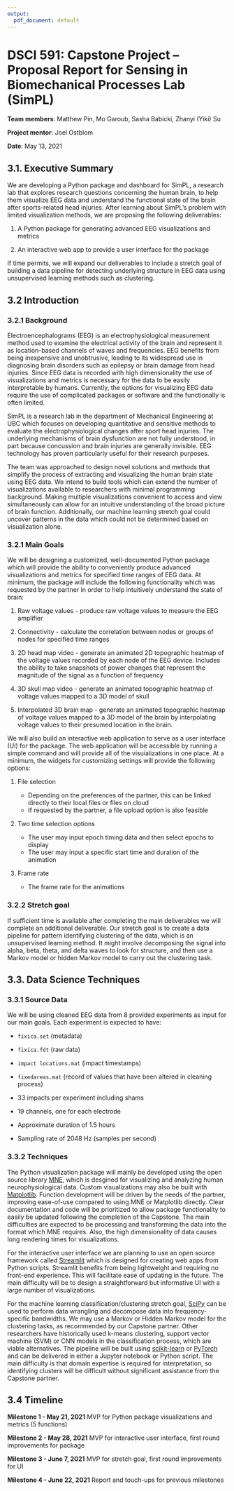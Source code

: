 ```yaml
---
output:
  pdf_document: default
---
```

# DSCI 591: Capstone Project – Proposal Report for Sensing in Biomechanical Processes Lab (SimPL)

**Team members**: Matthew Pin, Mo Garoub, Sasha Babicki, Zhanyi (Yiki) Su

**Project mentor**: Joel Ostblom

**Date**: May 13, 2021

## 3.1. Executive Summary
We are developing a Python package and dashboard for SimPL, a research lab that explores research questions concerning the human brain, to help them visualize EEG data and understand the functional state of the brain after sports-related head injuries. After learning about SimPL’s problem with limited visualization methods, we are proposing the following deliverables:

1) A Python package for generating advanced EEG visualizations and metrics

2) An interactive web app to provide a user interface for the package

If time permits, we will expand our deliverables to include a stretch goal of building a data pipeline for detecting underlying structure in EEG data using unsupervised learning methods such as clustering.

## 3.2 Introduction
### 3.2.1 Background
Electroencephalograms (EEG) is an electrophysiological measurement method used to examine the electrical activity of the brain and represent it as location-based channels of waves and frequencies. EEG benefits from being inexpensive and unobtrusive, leading to its widespread use in diagnosing brain disorders such as epilepsy or brain damage from head injuries. Since EEG data is recorded with high dimensionality the use of visualizations and metrics is necessary for the data to be easily interpretable by humans. Currently, the options for visualizing EEG data require the use of complicated packages or software and the functionally is often limited.

SimPL is a research lab in the department of Mechanical Engineering at UBC which focuses on developing quantitative and sensitive methods to evaluate the electrophysiological changes after sport head injuries. The underlying mechanisms of brain dysfunction are not fully understood, in part because concussion and brain injuries are generally invisible. EEG technology has proven particularly useful for their research purposes.

The team was approached to design novel solutions and methods that simplify the process of extracting and visualizing the human brain state using EEG data. We intend to build tools which can extend the number of visualizations available to researchers with minimal programming background. Making multiple visualizations convenient to access and view simultaneously can allow for an intuitive understanding of the broad picture of brain function. Additionally, our machine learning stretch goal could uncover patterns in the data which could not be determined based on visualization alone.

### 3.2.1 Main Goals
We will be designing a customized, well-documented Python package which will provide the ability to conveniently produce advanced visualizations and metrics for specified time ranges of EEG data. At minimum, the package will include the following functionality which was requested by the partner in order to help intuitively understand the state of brain: 

1) Raw voltage values - produce raw voltage values to measure the EEG amplifier

2) Connectivity - calculate the correlation between nodes or groups of nodes for specified time ranges

3) 2D head map video - generate an animated 2D topographic heatmap of the voltage values recorded by each node of the EEG device. Includes the ability to take snapshots of power changes that represent the magnitude of the signal as a function of frequency

4) 3D skull map video - generate an animated topographic heatmap of voltage values mapped to a 3D model of skull

5) Interpolated 3D brain map - generate an animated topographic heatmap of voltage values mapped to a 3D model of the brain by interpolating voltage values to their presumed location in the brain.

We will also build an interactive web application to serve as a user interface (UI) for the package. The web application will be accessible by running a simple command and will provide all of the visuializations in one place. At a minimum, the widgets for customizing settings will provide the following options: 

1) File selection
    - Depending on the preferences of the partner, this can be linked directly to their local files or files on cloud
    - If requested by the partner, a file upload option is also feasible
    
2) Two time selection options
    - The user may input epoch timing data and then select epochs to display
    - The user may input a specific start time and duration of the animation
    
3) Frame rate
    - The frame rate for the animations

### 3.2.2 Stretch goal
If sufficient time is available after completing the main deliverables we will complete an additional deliverable. Our stretch goal is to create a data pipeline for pattern identifying clustering of the data, which is an unsupervised learning method. It might involve decomposing the signal into alpha, beta, theta, and delta waves to look for structure, and then use a Markov model or hidden Markov model to carry out the clustering task. 

## 3.3. Data Science Techniques
### 3.3.1 Source Data
We will be using cleaned EEG data from 8 provided experiments as input for our main goals. Each experiment is expected to have: 

- `fixica.set` (metadata) 

- `fixica.fdt` (raw data)

- `impact locations.mat` (impact timestamps)

- `fixedareas.mat` (record of values that have been altered in cleaning process) 

- 33 impacts per experiment including shams

- 19 channels, one for each electrode

- Approximate duration of 1.5 hours

- Sampling rate of 2048 Hz (samples per second)

### 3.3.2 Techniques
The Python visualization package will mainly be developed using the open source library [MNE](https://mne.tools/stable/index.html), which is desgined for visualizing and analyzing human neurophysiological data. Custom visualizations may also be built with [Matplotlib](https://matplotlib.org/). Function development will be driven by the needs of the partner, improving ease-of-use compared to using MNE or Matplotlib directly. Clear documentation and code will be prioritized to allow package functionality to easily be updated following the completion of the Capstone. The main difficulties are expected to be processing and transforming the data into the format which MNE requires. Also, the high dimensionality of data causes long rendering times for visualizations.

For the interactive user interface we are planning to use an open source framework called [Streamlit](https://streamlit.io/) which is designed for creating web apps from Python scripts. Streamlit benefits from being lightweight and requiring no front-end experience. This will facilitate ease of updating in the future. The main difficulty will be to design a straightforward but informative UI with a large number of visualizations.

For the machine learning classification/clustering stretch goal, [SciPy](https://www.scipy.org/) can be used to perform data wrangling and decompose data into frequency-specific bandwidths. We may use a Markov or Hidden Markov model for the clustering tasks, as recommended by our Capstone partner. Other researchers have historically used k-means clustering, support vector machine (SVM) or CNN models in the classification process, which are viable alternatives. The pipeline will  be built using [scikit-learn](https://scikit-learn.org/stable/) or [PyTorch](https://pytorch.org/) and can be delivered in either a Jupyter notebook or Python script. The main difficulty is that domain expertise is required for interpretation, so identifying clusters will be difficult without significant assistance from the Capstone partner.

## 3.4 Timeline
**Milestone 1 - May 21, 2021**
MVP for Python package visualizations and metrics (5 functions)

**Milestone 2 - May 28, 2021**
MVP for interactive user interface, first round improvements for package

**Milestone 3 - June 7, 2021**
MVP for stretch goal, first round improvements for UI

**Milestone 4 - June 22, 2021**
Report and touch-ups for previous milestones
 
